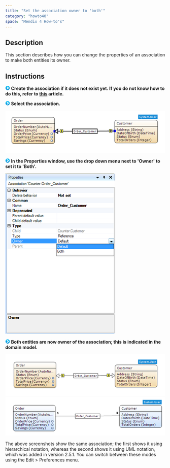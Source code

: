 ```yaml
---
title: "Set the association owner to 'both'"
category: "howto40"
space: "Mendix 4 How-to's"
---
```

## Description

This section describes how you can change the properties of an association to make both entities its owner.

## Instructions

![](attachments/819203/917932.png) **Create the association if it does not exist yet. If you do not know how to do this, refer to [this](create-an-association) article.**

![](attachments/819203/917932.png) **Select the association.**

![](attachments/2621539/2752573.png)

![](attachments/819203/917932.png) **In the Properties window, use the drop down menu next to 'Owner' to set it to 'Both'.**

![](attachments/2621539/2752572.png)

![](attachments/819203/917932.png) **Both entities are now owner of the association; this is indicated in the domain model.**

![](attachments/2621539/2752567.png)
![](attachments/2621539/2752566.png)

The above screenshots show the same association; the first shows it using hierarchical notation, whereas the second shows it using UML notation, which was added in version 2.5.1\. You can switch between these modes using the Edit > Preferences menu.


